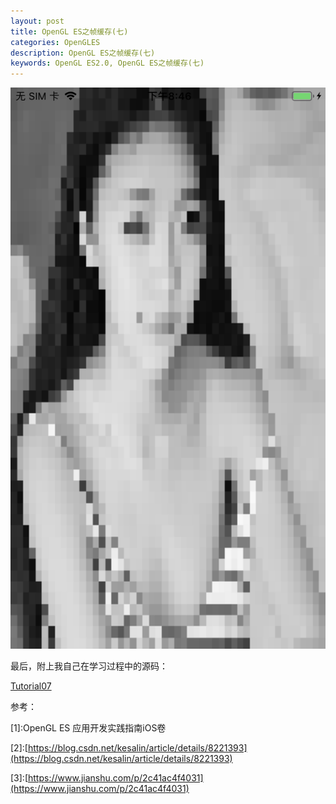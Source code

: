 ```yaml
---
layout: post   
title: OpenGL ES之帧缓存(七)  
categories: OpenGLES
description: OpenGL ES之帧缓存(七) 
keywords: OpenGL ES2.0, OpenGL ES之帧缓存(七)
---
```




![](/images/blog/OpenGLES/Tutorial07/IMG_0632.PNG)


最后，附上我自己在学习过程中的源码：


[Tutorial07](https://github.com/heyonly/OpenGLES2.0/tree/master/Tutorial017)



参考：

[1]\:OpenGL ES 应用开发实践指南iOS卷



[2]\:[https://blog.csdn.net/kesalin/article/details/8221393](https://blog.csdn.net/kesalin/article/details/8221393)




[3]\:[https://www.jianshu.com/p/2c41ac4f4031](https://www.jianshu.com/p/2c41ac4f4031)



